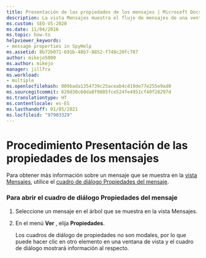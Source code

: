 ```yaml
---
title: Presentación de las propiedades de los mensajes | Microsoft Docs
description: La vista Mensajes muestra el flujo de mensajes de una ventana, un proceso o un subproceso. Obtenga información sobre cómo mostrar las propiedades de un mensaje que aparece en la vista Mensajes.
ms.custom: SEO-VS-2020
ms.date: 11/04/2016
ms.topic: how-to
helpviewer_keywords:
- message properties in SpyHelp
ms.assetid: 8b72b071-691b-48b7-8852-f748c20fc787
author: mikejo5000
ms.author: mikejo
manager: jillfra
ms.workload:
- multiple
ms.openlocfilehash: 009bada1354739c25aceab4cd19de77e255e9ad0
ms.sourcegitcommit: 620d30c60da8f9805fce524fe4951cf40f28297d
ms.translationtype: HT
ms.contentlocale: es-ES
ms.lasthandoff: 01/05/2021
ms.locfileid: "97903329"
---
```

# <a name="how-to-display-message-properties"></a>Procedimiento Presentación de las propiedades de los mensajes
Para obtener más información sobre un mensaje que se muestra en la [vista Mensajes](../debugger/messages-view.md), utilice el [cuadro de diálogo Propiedades del mensaje](../debugger/message-properties-dialog-box.md).

### <a name="to-open-a-message-properties-dialog-box"></a>Para abrir el cuadro de diálogo Propiedades del mensaje

1. Seleccione un mensaje en el árbol que se muestra en la vista Mensajes.

2. En el menú **Ver** , elija **Propiedades**.

   Los cuadros de diálogo de propiedades no son modales, por lo que puede hacer clic en otro elemento en una ventana de vista y el cuadro de diálogo mostrará información al respecto.